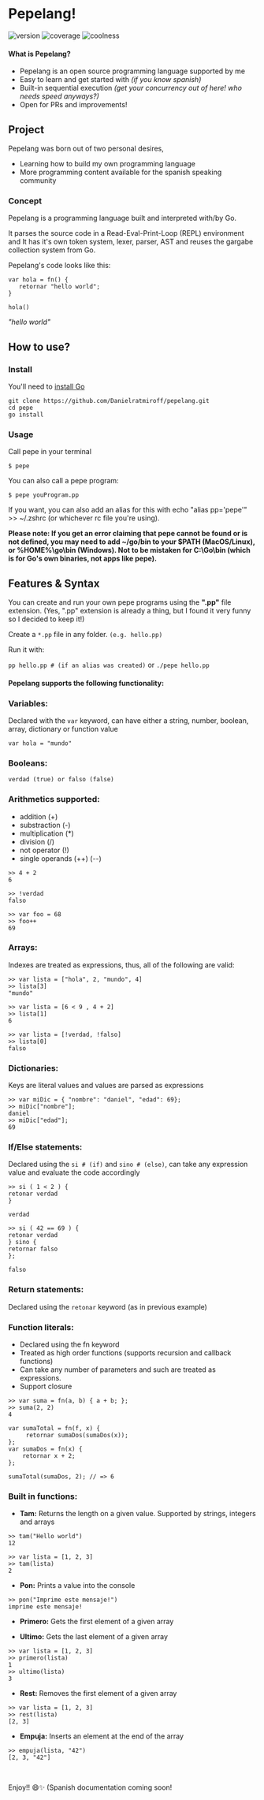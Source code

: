 # Pepelang!
![version](https://img.shields.io/badge/version-0.3-green)
![coverage](https://img.shields.io/badge/coverage-85-yellowgreen)
![coolness](https://img.shields.io/badge/coolness-99-blue)




#### What is Pepelang?
 - Pepelang is an open source programming language supported by me 
 - Easy to learn and get started with *(if you know spanish)*
 - Built-in sequential execution *(get your concurrency out of here! who needs speed anyways?)*
 - Open for PRs and improvements!

## Project
Pepelang was born out of two personal desires, 
- Learning how to build my own programming language 
- More programming content available for the spanish speaking community

### Concept
Pepelang is a programming language built and interpreted with/by Go.

It parses the source code in a Read-Eval-Print-Loop (REPL) environment and It has it's own token system, lexer, parser, AST and reuses the gargabe collection system from Go. 

Pepelang's code looks like this:

```
var hola = fn() { 
   retornar "hello world";
}

hola()
```
    
*"hello world"*
    
## How to use?

### Install
You'll need to [install Go](https://go.dev/doc/install)

```
git clone https://github.com/Danielratmiroff/pepelang.git
cd pepe
go install
```

### Usage
Call pepe in your terminal

```
$ pepe
```

You can also call a pepe program:

```
$ pepe youProgram.pp
```


If you want, you can also add an alias for this with echo "alias pp='pepe'" >> ~/.zshrc (or whichever rc file you're using).

**Please note: If you get an error claiming that pepe cannot be found or is not defined, you may need to add ~/go/bin to your $PATH (MacOS/Linux), or %HOME%\go\bin (Windows). Not to be mistaken for C:\Go\bin (which is for Go's own binaries, not apps like pepe).**

## Features & Syntax
You can create and run your own pepe programs using the **".pp"** file extension. (Yes, ".pp" extension is already a thing, but I found it very funny so I decided to keep it!)

Create a `*.pp` file in any folder. `(e.g. hello.pp)`

Run it with:

`pp hello.pp # (if an alias was created)` or `./pepe hello.pp`

#### Pepelang supports the following functionality:

### Variables:

Declared with the `var` keyword, can have either a string, number, boolean, array, dictionary or function value

```
var hola = "mundo"
```

### Booleans:

```
verdad (true) or falso (false)
```

### Arithmetics supported:
- addition (+)
- substraction (-)
- multiplication (*)
- division (/)
- not operator (!)
- single operands (++) (--)
	
```
>> 4 + 2
6
```

```
>> !verdad
falso
```

```
>> var foo = 68
>> foo++
69
```

### Arrays:

Indexes are treated as expressions, thus, all of the following are valid:

```
>> var lista = ["hola", 2, "mundo", 4]
>> lista[3]
"mundo"
```

```
>> var lista = [6 < 9 , 4 + 2]
>> lista[1]
6
```
```
>> var lista = [!verdad, !falso]
>> lista[0]
falso
```

### Dictionaries:

Keys are literal values and values are parsed as expressions

```
>> var miDic = { "nombre": "daniel", "edad": 69}; 
>> miDic["nombre"];
daniel 
>> miDic["edad"]; 
69 
```

### If/Else statements:

Declared using the `si # (if)` and `sino # (else)`, can take any expression value and evaluate the code accordingly

```
>> si ( 1 < 2 ) { 
retonar verdad
}

verdad
```

```
>> si ( 42 == 69 ) { 
retonar verdad 
} sino { 
retornar falso
};

falso
```

### Return statements:

Declared using the `retonar` keyword (as in previous example)

### Function literals:
- Declared using the fn keyword
- Treated as high order functions (supports recursion and callback functions)
- Can take any number of parameters and such are treated as expressions.
- Support closure

```
>> var suma = fn(a, b) { a + b; };
>> suma(2, 2)
4
```

```
var sumaTotal = fn(f, x) { 
	 retornar sumaDos(sumaDos(x)); 
}; 
var sumaDos = fn(x) { 
	retornar x + 2; 
}; 

sumaTotal(sumaDos, 2); // => 6
```


### Built in functions:

- **Tam:**
Returns the length on a given value. Supported by strings, integers and arrays

```
>> tam("Hello world")
12
```

```
>> var lista = [1, 2, 3]
>> tam(lista)
2
```

- **Pon:**
Prints a value into the console

```
>> pon("Imprime este mensaje!")
imprime este mensaje!
```

- **Primero:**
Gets the first element of a given array

- **Ultimo:**
Gets the last element of a given array

```
>> var lista = [1, 2, 3]
>> primero(lista)
1
>> ultimo(lista)
3
```

- **Rest:**
Removes the first element of a given array

```
>> var lista = [1, 2, 3]
>> rest(lista)
[2, 3]
```

- **Empuja:**
Inserts an element at the end of the array

```
>> empuja(lista, "42")
[2, 3, "42"]
```

<br>

Enjoy!! 😄✨ (Spanish documentation coming soon! 
